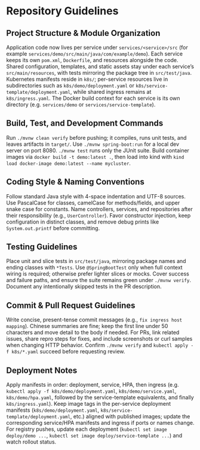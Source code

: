 # Repository Guidelines

## Project Structure & Module Organization
Application code now lives per service under `services/<service>/src` (for example `services/demo/src/main/java/com/example/demo`). Each service keeps its own `pom.xml`, `Dockerfile`, and resources alongside the code. Shared configuration, templates, and static assets stay under each service’s `src/main/resources`, with tests mirroring the package tree in `src/test/java`. Kubernetes manifests reside in `k8s/`; per-service resources live in subdirectories such as `k8s/demo/deployment.yaml` or `k8s/service-template/deployment.yaml`, while shared ingress remains at `k8s/ingress.yaml`. The Docker build context for each service is its own directory (e.g. `services/demo` or `services/service-template`).

## Build, Test, and Development Commands
Run `./mvnw clean verify` before pushing; it compiles, runs unit tests, and leaves artifacts in `target/`. Use `./mvnw spring-boot:run` for a local dev server on port 8080. `./mvnw test` runs only the JUnit suite. Build container images via `docker build -t demo:latest .`, then load into kind with `kind load docker-image demo:latest --name mycluster`.

## Coding Style & Naming Conventions
Follow standard Java style with 4-space indentation and UTF-8 sources. Use PascalCase for classes, camelCase for methods/fields, and upper snake case for constants. Name controllers, services, and repositories after their responsibility (e.g., `UserController`). Favor constructor injection, keep configuration in distinct classes, and remove debug prints like `System.out.printf` before committing.

## Testing Guidelines
Place unit and slice tests in `src/test/java`, mirroring package names and ending classes with `*Tests`. Use `@SpringBootTest` only when full context wiring is required; otherwise prefer lighter slices or mocks. Cover success and failure paths, and ensure the suite remains green under `./mvnw verify`. Document any intentionally skipped tests in the PR description.

## Commit & Pull Request Guidelines
Write concise, present-tense commit messages (e.g., `fix ingress host mapping`). Chinese summaries are fine; keep the first line under 50 characters and move detail to the body if needed. For PRs, link related issues, share repro steps for fixes, and include screenshots or curl samples when changing HTTP behavior. Confirm `./mvnw verify` and `kubectl apply -f k8s/*.yaml` succeed before requesting review.

## Deployment Notes
Apply manifests in order: deployment, service, HPA, then ingress (e.g. `kubectl apply -f k8s/demo/deployment.yaml`, `k8s/demo/service.yaml`, `k8s/demo/hpa.yaml`, followed by the service-template equivalents, and finally `k8s/ingress.yaml`). Keep image tags in the per-service deployment manifests (`k8s/demo/deployment.yaml`, `k8s/service-template/deployment.yaml`, etc.) aligned with published images; update the corresponding service/HPA manifests and ingress if ports or names change. For registry pushes, update each deployment (`kubectl set image deploy/demo ...`, `kubectl set image deploy/service-template ...`) and watch rollout status.
